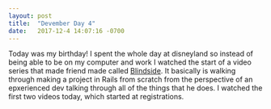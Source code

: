 ```yaml
---
layout: post
title:  "Devember Day 4"
date:   2017-12-4 14:07:16 -0700
---
```


Today was my birthday! I spent the whole day at disneyland so instead of being able to be on my computer and work I watched the start of a video series that made friend made called [Blindside](https://www.blindside.io). It basically is walking through making a project in Rails from scratch from the perspective of an epxerienced dev talking through all of the things that he does. I watched the first two videos today, which started at registrations.
